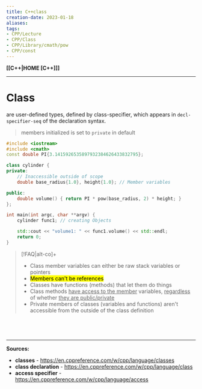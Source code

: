 ```yaml
---
title: C++class
creation-date: 2023-01-18
aliases:
tags:
- CPP/Lecture
- CPP/Class
- CPP/Library/cmath/pow
- CPP/const
---
```

**[[C++|HOME [C++]]]**

---
# Class
are user-defined types, defined by class-specifier, which appears in `decl-specifier-seq` of the declaration syntax.
> members initialized is set to `private` in default

```cpp
#include <iostream>
#include <cmath>
const double PI{3.1415926535897932384626433832795};

class cylinder {
private:
	// Inaccessible outside of scope
    double base_radius{1.0}, height{1.0}; // Member variables

public:
    double volume() { return PI * pow(base_radius, 2) * height; }
};

int main(int argc, char **argv) {
    cylinder func1; // creating Objects

    std::cout << "volume1: " << func1.volume() << std::endl;
    return 0;
}
```

>[!FAQ|alt-co]+
>- Class member variables can either be raw stack variables or pointers
>- <mark class="hltr-blue">Members can't be references</mark>
>- Classes have functions (methods) that let them do things
>- Class methods <u>have access to the member</u> variables, <u>regardless</u> of whether <u>they are public/private</u>
>- Private members of classes (variables and functions) aren't accessible from the outside of the class definition

<br>

# 
---
**Sources:**
- **classes** - https://en.cppreference.com/w/cpp/language/classes
- **class declaration** - https://en.cppreference.com/w/cpp/language/class
- **access specifier** - https://en.cppreference.com/w/cpp/language/access